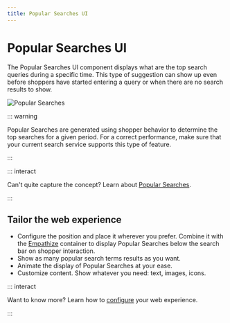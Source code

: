 ```yaml
---
title: Popular Searches UI
---
```


# Popular Searches UI

The Popular Searches UI component displays what are the top search queries during a specific time.
This type of suggestion can show up even before shoppers have started entering a query or when there
are no search results to show.

![Popular Searches](~@assets/media/xcomponents_func_popularsearches.gif)

::: warning

Popular Searches are generated using shopper behavior to determine the top searches for a given
period. For a correct performance, make sure that your current search service supports this type of
feature.

:::

::: interact

Can't quite capture the concept? Learn about
[Popular Searches](../features/popular-searches-overview.md).

:::

## Tailor the web experience

- Configure the position and place it wherever you prefer. Combine it with the
  [Empathize](empathize.md) container to display Popular Searches below the search bar on shopper
  interaction.
- Show as many popular search terms results as you want.
- Animate the display of Popular Searches at your ease.
- Customize content. Show whatever you need: text, images, icons.

::: interact

Want to know more? Learn how to [configure](/develop-empathy-platform/ui-reference/components/popular-searches) your web
experience.

:::


